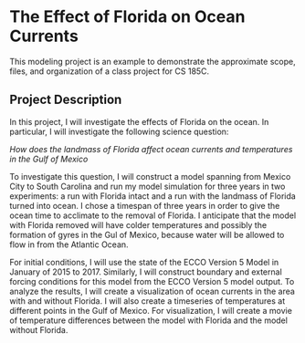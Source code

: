# The Effect of Florida on Ocean Currents

This modeling project is an example to demonstrate the approximate scope, files, and organization of a class project for CS 185C.

## Project Description
In this project, I will investigate the effects of Florida on the ocean. In particular, I will investigate the following science question:

*How does the landmass of Florida affect ocean currents and temperatures in the Gulf of Mexico*

To investigate this question, I will construct a model spanning from Mexico City to South Carolina and run my model simulation for three years in two experiments: a run with Florida intact and a run with the landmass of Florida turned into ocean. I chose a timespan of three years in order to give the ocean time to acclimate to the removal of Florida. I anticipate that the model with Florida removed will have colder temperatures and possibly the formation of gyres in the Gul of Mexico, because water will be allowed to flow in from the Atlantic Ocean.

For initial conditions, I will use the state of the ECCO Version 5 Model in January of 2015 to 2017. Similarly, I will construct boundary and external forcing conditions for this model from the ECCO Version 5 model output. To analyze the results, I will create a visualization of ocean currents in the area with and without Florida. I will also create a timeseries of temperatures at different points in the Gulf of Mexico. For visualization, I will create a movie of temperature differences between the model with Florida and the model without Florida. 

